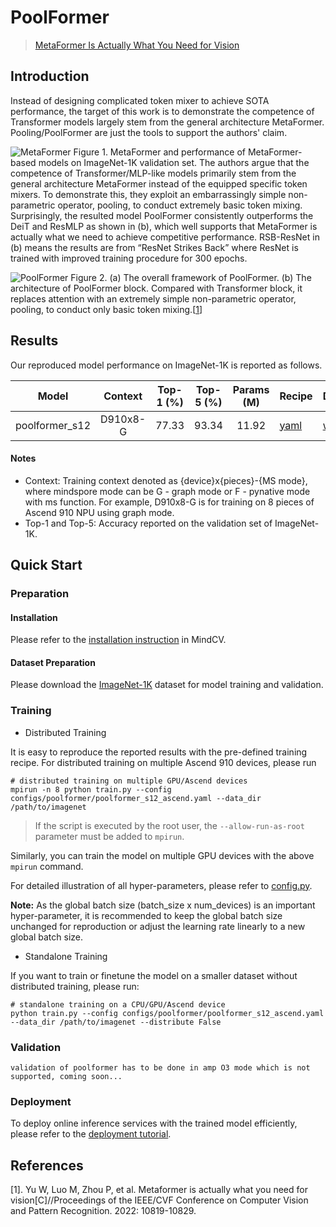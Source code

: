 # PoolFormer

> [MetaFormer Is Actually What You Need for Vision](https://arxiv.org/abs/2111.11418)

## Introduction

Instead of designing complicated token mixer to achieve SOTA performance, the target of this work is to demonstrate the competence of Transformer models largely stem from the general architecture MetaFormer. Pooling/PoolFormer are just the tools to support the authors' claim.

![MetaFormer](https://user-images.githubusercontent.com/74176172/210046827-c218f5d3-1ee8-47bf-a78a-482d821ece89.png)
Figure 1. MetaFormer and performance of MetaFormer-based models on ImageNet-1K validation set. The authors argue that the competence of Transformer/MLP-like models primarily stem from the general architecture MetaFormer instead of the equipped specific token mixers. To demonstrate this, they exploit an embarrassingly simple non-parametric operator, pooling, to conduct extremely basic token mixing. Surprisingly, the resulted model PoolFormer consistently outperforms the DeiT and ResMLP as shown in (b), which well supports that MetaFormer is actually what we need to achieve competitive performance. RSB-ResNet in (b) means the results are from “ResNet Strikes Back” where ResNet is trained with improved training procedure for 300 epochs.

![PoolFormer](https://user-images.githubusercontent.com/74176172/210046845-6caa1574-b6a4-47f3-8298-c8ca3b4f8fa4.png)
Figure 2. (a) The overall framework of PoolFormer. (b) The architecture of PoolFormer block. Compared with Transformer block, it replaces attention with an extremely simple non-parametric operator, pooling, to conduct only basic token mixing.[[1](#References)]

## Results

Our reproduced model performance on ImageNet-1K is reported as follows.

<div align="center">

|     Model      | Context  | Top-1 (%) | Top-5 (%) | Params (M) | Recipe                                                                                                  | Download                                                                                         |
|:--------------:|:--------:|:---------:|:---------:|:----------:|---------------------------------------------------------------------------------------------------------|--------------------------------------------------------------------------------------------------|
| poolformer_s12 | D910x8-G |   77.33   |   93.34   |   11.92    | [yaml](https://github.com/mindspore-lab/mindcv/blob/main/configs/poolformer/poolformer_s12_ascend.yaml) | [weights](https://download.mindspore.cn/toolkits/mindcv/poolformer/poolformer_s12-5be5c4e4.ckpt) |

</div>

#### Notes

- Context: Training context denoted as {device}x{pieces}-{MS mode}, where mindspore mode can be G - graph mode or F - pynative mode with ms function. For example, D910x8-G is for training on 8 pieces of Ascend 910 NPU using graph mode. 
- Top-1 and Top-5: Accuracy reported on the validation set of ImageNet-1K.

## Quick Start

### Preparation

#### Installation

Please refer to the [installation instruction](https://github.com/mindspore-lab/mindcv#installation) in MindCV.

#### Dataset Preparation

Please download the [ImageNet-1K](https://www.image-net.org/challenges/LSVRC/2012/index.php) dataset for model training and validation.

### Training

- Distributed Training

It is easy to reproduce the reported results with the pre-defined training recipe. For distributed training on multiple Ascend 910 devices, please run

```shell
# distributed training on multiple GPU/Ascend devices
mpirun -n 8 python train.py --config configs/poolformer/poolformer_s12_ascend.yaml --data_dir /path/to/imagenet
```
> If the script is executed by the root user, the `--allow-run-as-root` parameter must be added to `mpirun`.

Similarly, you can train the model on multiple GPU devices with the above `mpirun` command.

For detailed illustration of all hyper-parameters, please refer to [config.py](https://github.com/mindspore-lab/mindcv/blob/main/config.py).

**Note:** As the global batch size (batch_size x num_devices) is an important hyper-parameter, it is recommended to keep the global batch size unchanged for reproduction or adjust the learning rate linearly to a new global batch size.

* Standalone Training

If you want to train or finetune the model on a smaller dataset without distributed training, please run:

```shell
# standalone training on a CPU/GPU/Ascend device
python train.py --config configs/poolformer/poolformer_s12_ascend.yaml --data_dir /path/to/imagenet --distribute False
```

### Validation

```
validation of poolformer has to be done in amp O3 mode which is not supported, coming soon...
```

### Deployment

To deploy online inference services with the trained model efficiently, please refer to the [deployment tutorial](https://github.com/mindspore-lab/mindcv/blob/main/tutorials/deployment.md).

## References

[1]. Yu W, Luo M, Zhou P, et al. Metaformer is actually what you need for vision[C]//Proceedings of the IEEE/CVF Conference on Computer Vision and Pattern Recognition. 2022: 10819-10829.
